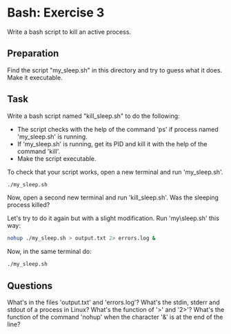 # Bash: Exercise 3

Write a bash script to kill an active process.

## Preparation

Find the script "my\_sleep.sh" in this directory and try to guess what it does.
Make it executable.

## Task

Write a bash script named "kill\_sleep.sh" to do the following:
   - The script checks with the help of the command 'ps' if process named 'my\_sleep.sh' is running.
   - If 'my\_sleep.sh' is running, get its PID and kill it with the help of the command 'kill'.
   - Make the script executable.

To check that your script works, open a new terminal and run 'my\_sleep.sh'.

```bash
./my_sleep.sh
```

Now, open a second new terminal and run 'kill\_sleep.sh'. Was the sleeping process killed?

Let's try to do it again but with a slight modification. Run 'my\sleep.sh' this way:

```bash
nohup ./my_sleep.sh > output.txt 2> errors.log &
```

Now, in the same terminal do:

```bash
./my_sleep.sh
```

## Questions

What's in the files 'output.txt' and 'errors.log'?
What's the stdin, stderr and stdout of a process in Linux?
What's the function of '>' and '2>'?
What's the function of the command 'nohup' when the character '&' is at the end of the line?

